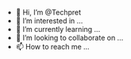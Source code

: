 - 👋 Hi, I’m @Techpret
- 👀 I’m interested in ...
- 🌱 I’m currently learning ...
- 💞️ I’m looking to collaborate on ...
- 📫 How to reach me ...

<!---
Techpret/Techpret is a ✨ special ✨ repository because its `README.md` (this file) appears on your GitHub profile.
You can click the Preview link to take a look at your changes.
--->
